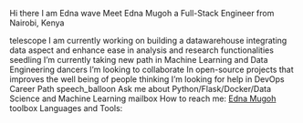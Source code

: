 
Hi there I am Edna wave
Meet Edna Mugoh a Full-Stack Engineer from Nairobi, Kenya

telescope I am currently working on building a datawarehouse integrating data aspect and enhance ease in analysis and research functionalities
seedling I’m currently taking new path in Machine Learning and Data Engineering
dancers I’m looking to collaborate In open-source projects that improves the well being of people
thinking I’m looking for help in DevOps Career Path
speech_balloon Ask me about Python/Flask/Docker/Data Science and Machine Learning
mailbox How to reach me: [Edna Mugoh](https://www.linkedin.com/in/edna-mugoh-2021a0161/)
toolbox Languages and Tools:
